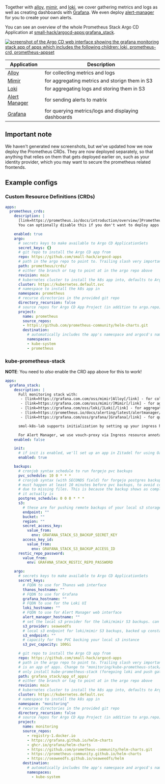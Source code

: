 Together with [alloy](https://grafana.com/oss/alloy/), [mimir](https://grafana.com/oss/mimir/), and [loki](https://grafana.com/oss/loki/), we cover gathering metrics and logs as well as creating dashboards with [Grafana](https://grafana.com/). We even deploy [alert-manager](https://prometheus.io/docs/alerting/latest/alertmanager/) for you to create your own alerts.

You can see an overview of the whole Prometheus Stack Argo CD Application at [small-hack/argocd-apps:grafana_stack](https://github.com/small-hack/argocd-apps/tree/main/grafana_stack).

<a href="../../assets/images/screenshots/grafana_stack.png">
<img src="../../assets/images/screenshots/grafana_stack.png" alt="screenshot of the Argo CD web interface showing the grafana monitoring stack app of apps which includes the following children: loki, prometheus-crd, prometheus-appset">
</a>

| Application                                                               | Description                                         |
|---------------------------------------------------------------------------|-----------------------------------------------------|
| [Alloy](https://grafana.com.com/oss/mimir)                                | for collecting metrics and logs                     |
| [Mimir](https://grafana.com.com/oss/mimir/)                               | for aggregating metrics and storign them in S3      |
| [Loki](https://grafana.com/oss/loki/)                                     | for aggregating logs and storing them in S3         |
| [Alert Manager](https://prometheus.io/docs/alerting/latest/alertmanager/) | for sending alerts to matrix                        |
| [Grafana](https://grafana.com/oss/grafana/)                               | for querying metrics/logs and displaying dashboards |

## Important note

We haven't generated new screenshots, but we've updated how we now deploy the Prometheus CRDs. They are now deployed separately, so that anything that relies on them that gets deployed earlier on, such as your identity provider, which you may want to secure the prometheus related frontends.

## Example configs

### Custom Resource Definitions (CRDs)

```yaml
apps:
  prometheus_crds:
    description: |
      [link=https://prometheus.io/docs/introduction/overview/]Prometheus[/link] CRDs to start with.
      You can optionally disable this if you don't want to deploy apps with metrics.

    enabled: true
    argo:
      # secrets keys to make available to Argo CD ApplicationSets
      secret_keys: {}
      # git repo to install the Argo CD app from
      repo: https://github.com/small-hack/argocd-apps
      # path in the argo repo to point to. Trailing slash very important!
      path: prometheus/crds/
      # either the branch or tag to point at in the argo repo above
      revision: main
      # kubernetes cluster to install the k8s app into, defaults to Argo CD default
      cluster: https://kubernetes.default.svc
      # namespace to install the k8s app in
      namespace: prometheus
      # recurse directories in the provided git repo
      directory_recursion: false
      # source repos for Argo CD App Project (in addition to argo.repo)
      project:
        name: prometheus
        source_repos:
        - https://github.com/prometheus-community/helm-charts.git
        destination:
          # automatically includes the app's namespace and argocd's namespace
          namespaces:
          - kube-system
          - prometheus
```

### kube-prometheus-stack

**NOTE**: You need to *also* enable the CRD app above for this to work!

```yaml
apps:
  grafana_stack:
    description: |
      Full monitoring stack with:
       - [link=https://grafana.com.com/oss/mimir]Alloy[/link] - for collecting metrics and logs
       - [link=https://grafana.com.com/oss/mimir/]Mimir[/link] - for aggregating metrics and storign them in S3
       - [link=https://grafana.com/oss/loki/]Loki[/link] - for aggregating logs and storing them in S3
       - [link=https://prometheus.io/docs/alerting/latest/alertmanager/]Alert Manager[/link] - for sending alerts to matrix
       - [link=https://grafana.com/oss/grafana/]Grafana[/link] - for querying metrics/logs and displaying dashboards

      smol-k8s-lab supports initialization by setting up your ingress hostnames. It will also setup Oauth2 for Grafana directly by creating an app in Zitadel for you.

      For Alert Manager, we use vouch-proxy via Ingress resource annotations to forward users to Zitadel for auth, so the frontend is not insecure.
    enabled: false

    init:
      # if init is enabled, we'll set up an app in Zitadel for using Oauth2 with Grafana
      enabled: true

    backups:
      # cronjob syntax schedule to run forgejo pvc backups
      pvc_schedule: 10 0 * * *
      # cronjob syntax (with SECONDS field) for forgejo postgres backups
      # must happen at least 10 minutes before pvc backups, to avoid corruption
      # due to missing files. This is because the backup shows as completed before
      # it actually is
      postgres_schedule: 0 0 0 * * *
      s3:
        # these are for pushing remote backups of your local s3 storage, for speed and cost optimization
        endpoint: ""
        bucket: ""
        region: ""
        secret_access_key:
          value_from:
            env: GRAFANA_STACK_S3_BACKUP_SECRET_KEY
        access_key_id:
          value_from:
            env: GRAFANA_STACK_S3_BACKUP_ACCESS_ID
      restic_repo_password:
        value_from:
          env: GRAFANA_STACK_RESTIC_REPO_PASSWORD

    argo:
      # secrets keys to make available to Argo CD ApplicationSets
      secret_keys:
        # FQDN to use for Thanos web interface
        thanos_hostname: ""
        # FQDN to use for Grafana
        grafana_hostname: ""
        # FQDN to use for the Loki UI
        loki_hostname: ""
        # FQDN to use for Alert Manager web interface
        alert_manager_hostname: ""
        # set the local s3 provider for the loki/mimir S3 backups. can be minio or seaweedfs
        s3_provider: seaweedfs
        # local s3 endpoint for loki/mimir S3 backups, backed up constantly
        s3_endpoint: ""
        # capacity for the PVC backing your local s3 instance
        s3_pvc_capacity: 100Gi

      # git repo to install the Argo CD app from
      repo: https://github.com/small-hack/argocd-apps
      # path in the argo repo to point to. Trailing slash very important! This
      # is an app of apps. Change to "monitoring/kube-prometheus-stack/" to
      # only install kube-prometheus-stack (foregoing loki and push gateway)
      path: grafana_stack/app_of_apps/
      # either the branch or tag to point at in the argo repo above
      revision: main
      # kubernetes cluster to install the k8s app into, defaults to Argo CD default
      cluster: https://kubernetes.default.svc
      # namespace to install the k8s app in
      namespace: "monitoring"
      # recurse directories in the provided git repo
      directory_recursion: false
      # source repos for Argo CD App Project (in addition to argo.repo)
      project:
        name: monitoring
        source_repos:
          - registry-1.docker.io
          - https://grafana.github.io/helm-charts
          - ghcr.io/grafana/helm-charts
          - https://github.com/prometheus-community/helm-charts.git
          - https://prometheus-community.github.io/helm-charts
          - https://seaweedfs.github.io/seaweedfs/helm
        destination:
          # automatically includes the app's namespace and argocd's namespace
          namespaces:
            - kube-system
```
